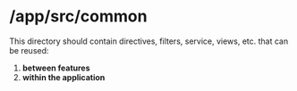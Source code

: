 # /app/src/common

This directory should contain directives, filters, service, views, etc. that can be reused:

1. **between features**
2. **within the application**
